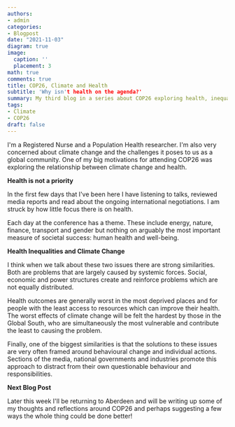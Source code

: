```yaml
---
authors:
- admin
categories:
- Blogpost
date: "2021-11-03"
diagram: true
image:
  caption: ''
  placement: 3
math: true
comments: true
title: COP26, Climate and Health
subtitle: 'Why isn't health on the agenda?'
summary: My third blog in a series about COP26 exploring health, inequalities and climate change
tags:
- Climate
- COP26
draft: false
---
```



I'm a Registered Nurse and a Population Health researcher. I'm also very concerned about climate change and the challenges it poses to us as a global community. One of my big motivations for attending COP26 was exploring the relationship between climate change and health.

**Health is not a priority**

In the first few days that I've been here I have listening to talks, reviewed media reports and read about the ongoing international negotiations. I am struck by how little focus there is on health.

Each day at the conference has a theme. These include energy, nature, finance, transport and gender but nothing on arguably the most important measure of societal success: human health and well-being.

**Health Inequalities and Climate Change**

I think when we talk about these two issues there are strong similarities. Both are problems that are largely caused by systemic forces. Social, economic and power structures create and reinforce problems which are not equally distributed.

Health outcomes are generally worst in the most deprived places and for people with the least access to resources which can improve their health. The worst effects of climate change will be felt the hardest by those in the Global South, who are simultaneously the most vulnerable and contribute the least to causing the problem.

Finally, one of the biggest similarities is that the solutions to these issues are very often framed around behavioural change and individual actions. Sections of the media, national governments and industries promote this approach to distract from their own questionable behaviour and responsibilities.

**Next Blog Post**

Later this week I'll be returning to Aberdeen and will be writing up some of my thoughts and reflections around COP26 and perhaps suggesting a few ways the whole thing could be done better!
